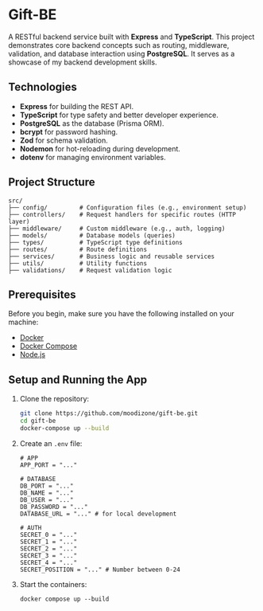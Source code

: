 # Gift-BE

A RESTful backend service built with **Express** and **TypeScript**. This project demonstrates core backend concepts such as routing, middleware, validation, and database interaction using **PostgreSQL**. It serves as a showcase of my backend development skills.

## Technologies

- **Express** for building the REST API.
- **TypeScript** for type safety and better developer experience.
- **PostgreSQL** as the database (Prisma ORM).
- **bcrypt** for password hashing.
- **Zod** for schema validation.
- **Nodemon** for hot-reloading during development.
- **dotenv** for managing environment variables.

## Project Structure

```plaintext
src/
├── config/         # Configuration files (e.g., environment setup)
├── controllers/    # Request handlers for specific routes (HTTP layer)
├── middleware/     # Custom middleware (e.g., auth, logging)
├── models/         # Database models (queries)
├── types/          # TypeScript type definitions
├── routes/         # Route definitions
├── services/       # Business logic and reusable services
├── utils/          # Utility functions
├── validations/    # Request validation logic
```

## Prerequisites

Before you begin, make sure you have the following installed on your machine:

- [Docker](https://www.docker.com/get-started)
- [Docker Compose](https://docs.docker.com/compose/install/)
- [Node.js](https://nodejs.org/)

## Setup and Running the App

1. Clone the repository:

    ```bash
    git clone https://github.com/moodizone/gift-be.git
    cd gift-be
    docker-compose up --build
    ```

2. Create an `.env` file:

    ```
    # APP
    APP_PORT = "..."

    # DATABASE
    DB_PORT = "..."
    DB_NAME = "..."
    DB_USER = "..."
    DB_PASSWORD = "..."
    DATABASE_URL = "..." # for local development

    # AUTH
    SECRET_0 = "..."
    SECRET_1 = "..."
    SECRET_2 = "..."
    SECRET_3 = "..."
    SECRET_4 = "..."
    SECRET_POSITION = "..." # Number between 0-24
    ```
3. Start the containers:
    ```
    docker compose up --build
    ```